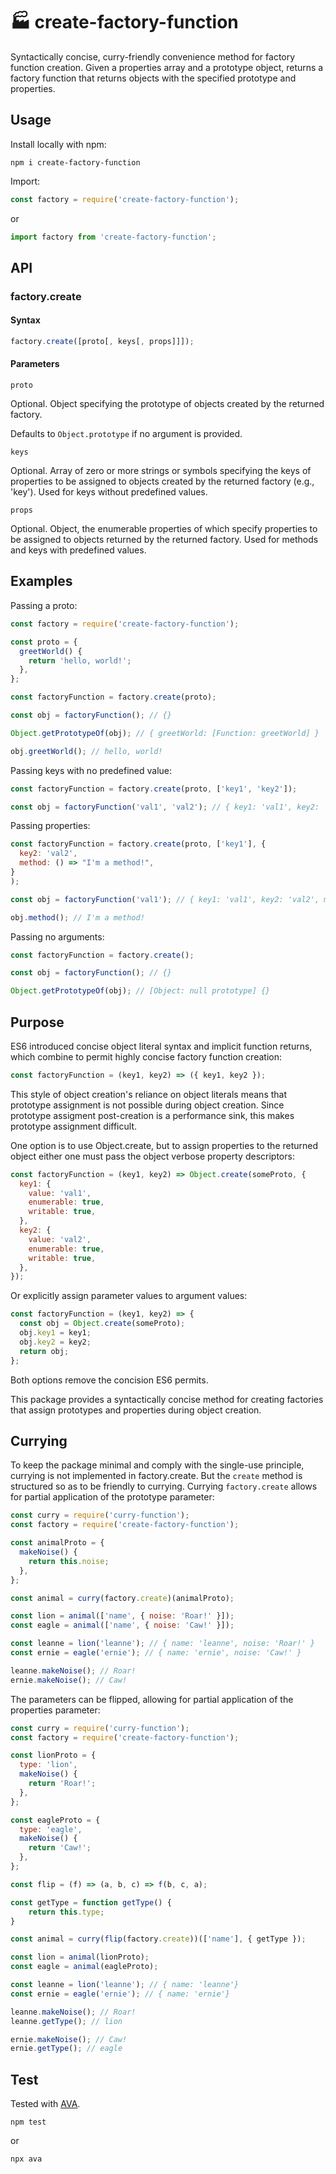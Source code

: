 # 🏭 create-factory-function

Syntactically concise, curry-friendly convenience method for factory function creation. Given a properties array and a prototype object, returns a factory function that returns objects with the specified prototype and properties.

## Usage

Install locally with npm:

````shell
npm i create-factory-function
````

Import:

````JavaScript
const factory = require('create-factory-function');
````

or

````JavaScript
import factory from 'create-factory-function';
````

## API

### factory.create

#### Syntax

````JavaScript
factory.create([proto[, keys[, props]]]);
````

#### Parameters

`proto`

Optional. Object specifying the prototype of objects created by the returned factory.

Defaults to `Object.prototype` if no argument is provided.

`keys`

Optional. Array of zero or more strings or symbols specifying the keys of properties to be assigned to objects created by the returned factory (e.g., 'key'). Used for keys without predefined values.

`props`

Optional. Object, the enumerable properties of which specify properties to be assigned to objects returned by the returned factory. Used for methods and keys with predefined values.

## Examples

Passing a proto:

````JavaScript
const factory = require('create-factory-function');

const proto = {
  greetWorld() {
    return 'hello, world!';
  },
};

const factoryFunction = factory.create(proto);

const obj = factoryFunction(); // {}

Object.getPrototypeOf(obj); // { greetWorld: [Function: greetWorld] }

obj.greetWorld(); // hello, world!
````

Passing keys with no predefined value:

````JavaScript
const factoryFunction = factory.create(proto, ['key1', 'key2']);

const obj = factoryFunction('val1', 'val2'); // { key1: 'val1', key2: 'val2' }
````

Passing properties:

````JavaScript
const factoryFunction = factory.create(proto, ['key1'], {
  key2: 'val2',
  method: () => "I'm a method!",
}
);

const obj = factoryFunction('val1'); // { key1: 'val1', key2: 'val2', method: [Function: method] }

obj.method(); // I'm a method!
````

Passing no arguments:

````JavaScript
const factoryFunction = factory.create();

const obj = factoryFunction(); // {}

Object.getPrototypeOf(obj); // [Object: null prototype] {}
````

## Purpose

ES6 introduced concise object literal syntax and implicit function returns, which combine to permit highly concise factory function creation:

````JavaScript
const factoryFunction = (key1, key2) => ({ key1, key2 });
````

This style of object creation's reliance on object literals means that prototype assignment is not possible during object creation. Since prototype assigment post-creation is a performance sink, this makes prototype assignment difficult.

One option is to use Object.create, but to assign properties to the returned object either one must pass the object verbose property descriptors:

````JavaScript
const factoryFunction = (key1, key2) => Object.create(someProto, {
  key1: {
    value: 'val1',
    enumerable: true,
    writable: true,
  },
  key2: {
    value: 'val2',
    enumerable: true,
    writable: true,
  },
});
````

Or explicitly assign parameter values to argument values:

````JavaScript
const factoryFunction = (key1, key2) => {
  const obj = Object.create(someProto);
  obj.key1 = key1;
  obj.key2 = key2;
  return obj;
};
````

Both options remove the concision ES6 permits.

This package provides a syntactically concise method for creating factories that assign prototypes and properties during object creation.

## Currying

To keep the package minimal and comply with the single-use principle, currying is not implemented in factory.create. But the `create` method is structured so as to be friendly to currying. Currying `factory.create` allows for partial application of the prototype parameter:

````JavaScript
const curry = require('curry-function');
const factory = require('create-factory-function');

const animalProto = {
  makeNoise() {
    return this.noise;
  },
};

const animal = curry(factory.create)(animalProto);

const lion = animal(['name', { noise: 'Roar!' }]);
const eagle = animal(['name', { noise: 'Caw!' }]);

const leanne = lion('leanne'); // { name: 'leanne', noise: 'Roar!' }
const ernie = eagle('ernie'); // { name: 'ernie', noise: 'Caw!' }

leanne.makeNoise(); // Roar!
ernie.makeNoise(); // Caw!
````

The parameters can be flipped, allowing for partial application of the properties parameter:

````JavaScript
const curry = require('curry-function');
const factory = require('create-factory-function');

const lionProto = {
  type: 'lion',
  makeNoise() {
    return 'Roar!';
  },
};

const eagleProto = {
  type: 'eagle',
  makeNoise() {
    return 'Caw!';
  },
};

const flip = (f) => (a, b, c) => f(b, c, a);

const getType = function getType() {
    return this.type;
}

const animal = curry(flip(factory.create))(['name'], { getType });

const lion = animal(lionProto);
const eagle = animal(eagleProto);

const leanne = lion('leanne'); // { name: 'leanne'}
const ernie = eagle('ernie'); // { name: 'ernie'}

leanne.makeNoise(); // Roar!
leanne.getType(); // lion

ernie.makeNoise(); // Caw!
ernie.getType(); // eagle
````

## Test

Tested with [AVA](https://www.npmjs.com/package/ava).

````shell
npm test
````

or

````shell
npx ava
````
